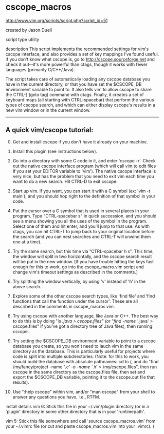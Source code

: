 cscope_macros
=============

http://www.vim.org/scripts/script.php?script_id=51

created by
Jason Duell

script type
utility

description
This script implements the recommended settings for vim's cscope interface, and also provides a set of key mappings I've found useful.  If you don't know what cscope is, go to http://cscope.sourceforge.net and check it out--it's more powerful than ctags, though it works with fewer languages (primarily C/C++/Java). 

The script takes care of automatically loading any cscope database you have in the current directory, or that you have set the $CSCOPE_DB environment variable to point to.  It also tells vim to allow cscope to share the CTRL-]  (goto tag) command with ctags.  Finally, it creates a set of keyboard maps (all starting with CTRL-spacebar) that perform the various types of cscope search, and which can either display cscope's results in a new vim window or in the current window. 

-------------------------------------------------- 
A quick vim/cscope tutorial: 
-------------------------------------------------- 

0) Get and install cscope if you don't have it already on your machine. 

1) Install this plugin (see instructions below). 

2) Go into a directory with some C code in it, and enter 'cscope -r'.  Check out the native cscope interface program (which will call vim to edit files if you set your EDITOR variable to 'vim').  The native cscope interface is very nice, but has the problem that you need to exit vim each time you want to do a new search.   Hit CTRL-D to exit cscope. 

3) Start up vim.  If you want, you can start it with a C symbol (ex: 'vim -t  main'), and you should hop right to the definition of that symbol in your code. 

4) Put the cursor over a C symbol that is used in several places in your program.  Type "CTRL-spacebar s" in quick succession, and you should see a menu showing you all the uses of the symbol in the program.  Select one of them and hit enter, and you'll jump to that use.  As with ctags, you can hit CTRL-T to jump back to your original location before the search (and you can nest searches and CTRL-T will unwind them one at a time). 

5) Try the same search, but this time via "CTRL-spacebar h s".  This time, the window will split in two horizontally, and the cscope search result will be put in the new window. [If you have trouble hitting the keys fast enough for this to work, go into the cscope_macro.vim script and change vim's timeout settings as described in the comments.]   

6) Try splitting the window vertically, by using 'v' instead of 'h' in the above search. 

7) Explore some of the other cscope search types, like 'find file' and 'find functions that call the function under the cursor'.  These are all described in the comments in cscope_macros.vim. 

8) Try using cscope with another language, like Java or C++.  The best way to do this is by doing "ls *.java > cscope.files"  (or "find -name '*.java' > cscope.files" if you've got a directory tree of Java files), then running cscope. 

9) Try setting the $CSCOPE_DB environment variable to point to a cscope database you create, so you won't need to lauch vim in the same directory as the database. This is particularly useful for projects where code is split into multiple subdirectories.  (Note: for this to work, you should build the database with absolute pathnames: cd to /, and do "find /my/fancy/project -name '*.c' -o -name '*.h' > /my/cscope.files", then run cscope in the same directory as the cscope.files file, then set and export the $CSCOPE_DB variable, pointing it to the cscope.out file that results). 

10) Use ":help cscope" within vim, and/or "man cscope" from your shell to answer any questions you have.  I.e., RTFM.

install details
vim 6:     Stick this file in your ~/.vim/plugin directory (or in a 
           'plugin' directory in some other directory that is in your 
           'runtimepath'. 

vim 5:     Stick this file somewhere and call 'source cscope_macros.vim' from 
           your ~/.vimrc file (or cut and paste cscope_macros.vim into your .vimrc). )

